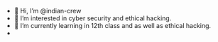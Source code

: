 - 👋 Hi, I’m @indian-crew
- 👀 I’m interested in cyber security and ethical hacking.
- 🌱 I’m currently learning in 12th class and as well as ethical hacking.
-
<!---
indian-crew/indian-crew is a ✨ special ✨ repository because its `README.md` (this file) appears on your GitHub profile.
You can click the Preview link to take a look at your changes.
--->
